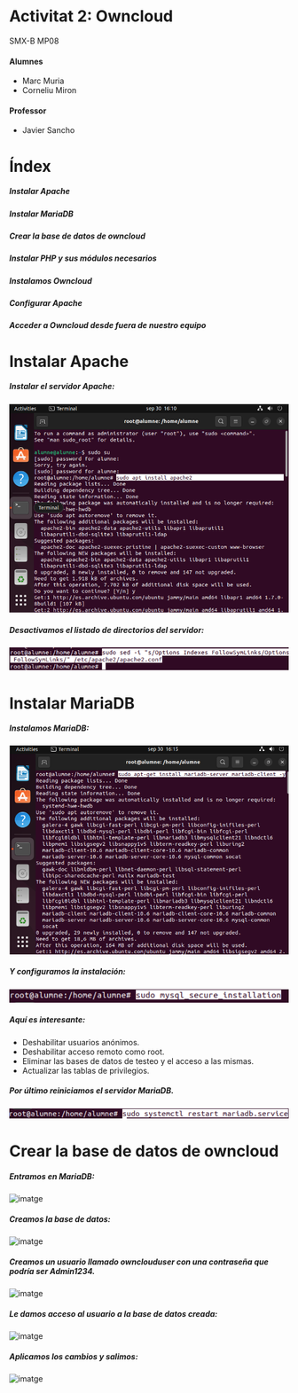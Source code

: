 # Activitat 2: Owncloud

SMX-B MP08

####  Alumnes
* Marc Muria 
* Corneliu Miron

#### Professor
* Javier Sancho 

# Índex
##### Instalar Apache
##### Instalar MariaDB
##### Crear la base de datos de owncloud
##### Instalar PHP y sus módulos necesarios
##### Instalamos Owncloud
##### Configurar Apache
##### Acceder a Owncloud desde fuera de nuestro equipo

# Instalar Apache
##### Instalar el servidor Apache:
![imatge](com1.png)

##### Desactivamos el listado de directorios del servidor:
![imatge](com2.png)

# Instalar MariaDB

##### Instalamos MariaDB:   
![imatge](com3.png)

##### Y configuramos la instalación:
![imatge](com4.png)

##### Aquí es interesante:

* Deshabilitar usuarios anónimos.
* Deshabilitar acceso remoto como root.
* Eliminar las bases de datos de testeo y el acceso a las mismas.
* Actualizar las tablas de privilegios.

##### Por último reiniciamos el servidor MariaDB.
![imatge](com5.png)

# Crear la base de datos de owncloud

##### Entramos en MariaDB:
![imatge](com.png)

##### Creamos la base de datos:
![imatge](com.png)

##### Creamos un usuario llamado ownclouduser con una contraseña que podría ser Admin1234.
![imatge](com.png)

##### Le damos acceso al usuario a la base de datos creada:
![imatge](com.png)

##### Aplicamos los cambios y salimos:
![imatge](com.png)






